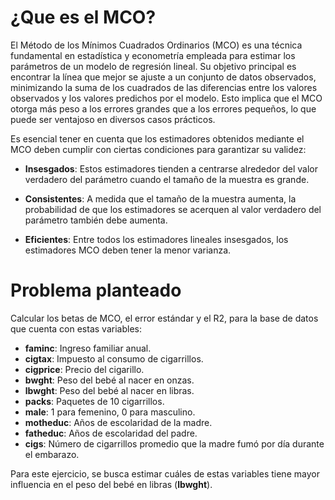# ¿Que es el MCO?

El Método de los Mínimos Cuadrados Ordinarios (MCO) es una técnica fundamental en estadística y econometría empleada para estimar los parámetros de un modelo de regresión lineal. Su objetivo principal es encontrar la línea que mejor se ajuste a un conjunto de datos observados, minimizando la suma de los cuadrados de las diferencias entre los valores observados y los valores predichos por el modelo. Esto implica que el MCO otorga más peso a los errores grandes que a los errores pequeños, lo que puede ser ventajoso en diversos casos prácticos.

Es esencial tener en cuenta que los estimadores obtenidos mediante el MCO deben cumplir con ciertas condiciones para garantizar su validez:

- **Insesgados**: Estos estimadores tienden a centrarse alrededor del valor verdadero del parámetro cuando el tamaño de la muestra es grande. 

- **Consistentes**: A medida que el tamaño de la muestra aumenta, la probabilidad de que los estimadores se acerquen al valor verdadero del parámetro también debe aumenta.
- **Eficientes**: Entre todos los estimadores lineales insesgados, los estimadores MCO deben tener la menor varianza. 


# Problema planteado

Calcular los betas de MCO, el error estándar y el R2, para la base de datos que cuenta con estas variables:

- **faminc**: Ingreso familiar anual.
- **cigtax**: Impuesto al consumo de cigarrillos.
- **cigprice**: Precio del cigarillo.
- **bwght**: Peso del bebé al nacer en onzas.
- **lbwght**: Peso del bebé al nacer en libras.
- **packs**: Paquetes de 10 cigarrillos.
- **male**: 1 para femenino, 0 para masculino.
- **motheduc**: Años de escolaridad de la madre.
- **fatheduc**: Años de escolaridad del padre.
- **cigs**: Número de cigarrillos promedio que la madre fumó por día durante el embarazo.

Para este ejercicio, se busca estimar cuáles de estas variables tiene mayor influencia en el peso del bebé en libras (**lbwght**).

